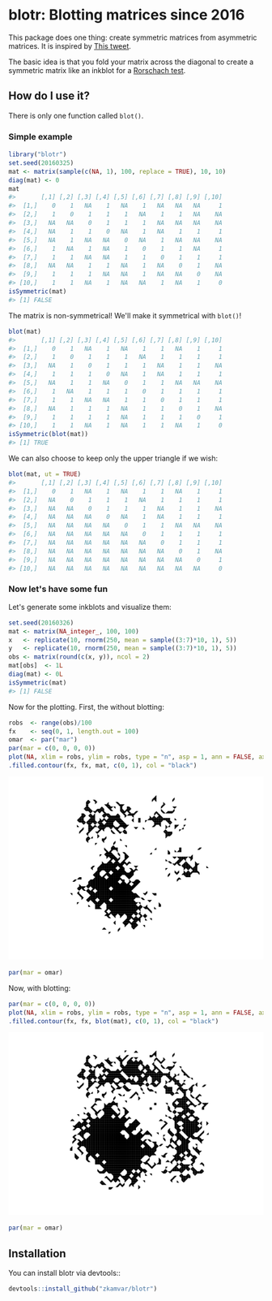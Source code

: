 <!-- README.md is generated from README.Rmd. Please edit that file -->
blotr: Blotting matrices since 2016
===================================

This package does one thing: create symmetric matrices from asymmetric matrices. It is inspired by [This tweet](https://twitter.com/algaebarnacle/status/713103252582064128).

The basic idea is that you fold your matrix across the diagonal to create a symmetric matrix like an inkblot for a [Rorschach test](https://en.wikipedia.org/wiki/Rorschach_test).

How do I use it?
----------------

There is only one function called `blot()`.

### Simple example

``` r
library("blotr")
set.seed(20160325)
mat <- matrix(sample(c(NA, 1), 100, replace = TRUE), 10, 10)
diag(mat) <- 0
mat
#>       [,1] [,2] [,3] [,4] [,5] [,6] [,7] [,8] [,9] [,10]
#>  [1,]    0    1   NA    1   NA    1   NA   NA   NA     1
#>  [2,]    1    0    1    1    1   NA    1    1   NA    NA
#>  [3,]   NA   NA    0    1    1    1   NA   NA   NA    NA
#>  [4,]   NA    1    1    0   NA    1   NA    1    1     1
#>  [5,]   NA    1   NA   NA    0   NA    1   NA   NA    NA
#>  [6,]    1   NA    1   NA    1    0    1    1   NA     1
#>  [7,]    1    1   NA   NA    1    1    0    1    1     1
#>  [8,]   NA   NA    1    1   NA    1   NA    0    1    NA
#>  [9,]    1    1    1   NA   NA    1   NA   NA    0    NA
#> [10,]    1    1   NA    1   NA   NA    1   NA    1     0
isSymmetric(mat)
#> [1] FALSE
```

The matrix is non-symmetrical! We'll make it symmetrical with `blot()`!

``` r
blot(mat)
#>       [,1] [,2] [,3] [,4] [,5] [,6] [,7] [,8] [,9] [,10]
#>  [1,]    0    1   NA    1   NA    1    1   NA    1     1
#>  [2,]    1    0    1    1    1   NA    1    1    1     1
#>  [3,]   NA    1    0    1    1    1   NA    1    1    NA
#>  [4,]    1    1    1    0   NA    1   NA    1    1     1
#>  [5,]   NA    1    1   NA    0    1    1   NA   NA    NA
#>  [6,]    1   NA    1    1    1    0    1    1    1     1
#>  [7,]    1    1   NA   NA    1    1    0    1    1     1
#>  [8,]   NA    1    1    1   NA    1    1    0    1    NA
#>  [9,]    1    1    1    1   NA    1    1    1    0     1
#> [10,]    1    1   NA    1   NA    1    1   NA    1     0
isSymmetric(blot(mat))
#> [1] TRUE
```

We can also choose to keep only the upper triangle if we wish:

``` r
blot(mat, ut = TRUE)
#>       [,1] [,2] [,3] [,4] [,5] [,6] [,7] [,8] [,9] [,10]
#>  [1,]    0    1   NA    1   NA    1    1   NA    1     1
#>  [2,]   NA    0    1    1    1   NA    1    1    1     1
#>  [3,]   NA   NA    0    1    1    1   NA    1    1    NA
#>  [4,]   NA   NA   NA    0   NA    1   NA    1    1     1
#>  [5,]   NA   NA   NA   NA    0    1    1   NA   NA    NA
#>  [6,]   NA   NA   NA   NA   NA    0    1    1    1     1
#>  [7,]   NA   NA   NA   NA   NA   NA    0    1    1     1
#>  [8,]   NA   NA   NA   NA   NA   NA   NA    0    1    NA
#>  [9,]   NA   NA   NA   NA   NA   NA   NA   NA    0     1
#> [10,]   NA   NA   NA   NA   NA   NA   NA   NA   NA     0
```

### Now let's have some fun

Let's generate some inkblots and visualize them:

``` r
set.seed(20160326)
mat <- matrix(NA_integer_, 100, 100)
x   <- replicate(10, rnorm(250, mean = sample((3:7)*10, 1), 5))
y   <- replicate(10, rnorm(250, mean = sample((3:7)*10, 1), 5))
obs <- matrix(round(c(x, y)), ncol = 2)
mat[obs]  <- 1L
diag(mat) <- 0L
isSymmetric(mat)
#> [1] FALSE
```

Now for the plotting. First, the without blotting:

``` r
robs  <- range(obs)/100
fx    <- seq(0, 1, length.out = 100)
omar  <- par("mar")
par(mar = c(0, 0, 0, 0))
plot(NA, xlim = robs, ylim = robs, type = "n", asp = 1, ann = FALSE, axes = FALSE)
.filled.contour(fx, fx, mat, c(0, 1), col = "black")
```

![](README-unnamed-chunk-6-1.png)<!-- -->

``` r
par(mar = omar)
```

Now, with blotting:

``` r
par(mar = c(0, 0, 0, 0))
plot(NA, xlim = robs, ylim = robs, type = "n", asp = 1, ann = FALSE, axes = FALSE)
.filled.contour(fx, fx, blot(mat), c(0, 1), col = "black")
```

![](README-unnamed-chunk-7-1.png)<!-- -->

``` r
par(mar = omar)
```

Installation
------------

You can install blotr via devtools::

``` r
devtools::install_github("zkamvar/blotr")
```
